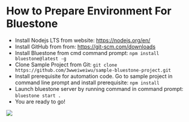 # How to Prepare Environment For Bluestone
* Install Nodejs LTS from website: https://nodejs.org/en/
* Install GitHub from from: https://git-scm.com/downloads
* Install Bluestone from cmd command prompt: ``npm install bluestone@latest -g``
* Clone Sample Project from Git: ``git clone https://github.com/3wweiweiwu/sample-bluestone-project.git``
* Install prerequisite for automation code. Go to sample project in command line prompt and install prerequisite: ``npm install``
* Launch bluestone server by running command in command prompt: ``bluestone start .``
* You are ready to go!

![](start-bluestone.png)
